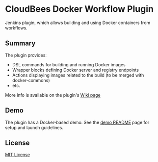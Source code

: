 CloudBees Docker Workflow Plugin
=====================================

Jenkins plugin, which allows building and using Docker containers from workflows.

Summary
---
The plugin provides:
* DSL commands for building and running Docker images
* Wrapper blocks defining Docker server and registry endpoints
* Actions displaying images related to the build (to be merged with docker-commons)
* etc.

More info is available on the plugin's [Wiki page](http://wiki.jenkins-ci.org/display/JENKINS/CloudBees+Docker+Workflow+Plugin)

Demo
---
The plugin has a Docker-based demo. See the [demo README](demo/README.md) page for setup and launch guidelines.

License
---
[MIT License](http://opensource.org/licenses/MIT)
